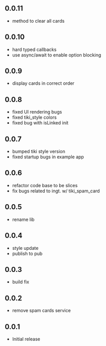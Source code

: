 ## 0.0.11

* method to clear all cards

## 0.0.10

* hard typed callbacks
* use async/await to enable option blocking

## 0.0.9

* display cards in correct order

## 0.0.8

* fixed UI rendering bugs
* fixed tiki_style colors
* fixed bug with isLinked init

## 0.0.7

* bumped tiki style version
* fixed startup bugs in example app

## 0.0.6

* refactor code base to be slices
* fix bugs related to ingt. w/ tiki_spam_card

## 0.0.5

* rename lib

## 0.0.4

* style update
* publish to pub

## 0.0.3

* build fix

## 0.0.2

* remove spam cards service

## 0.0.1

* Initial release
